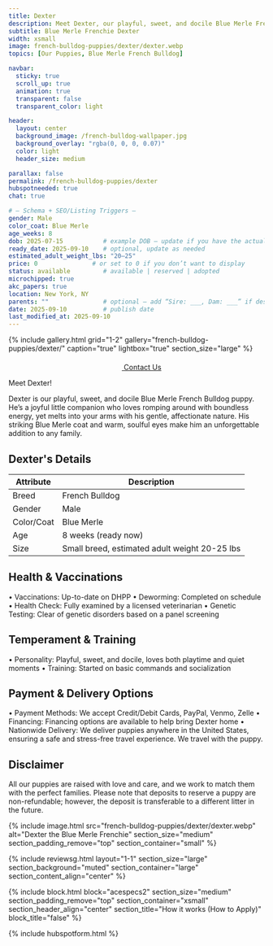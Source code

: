 ```yaml
---
title: Dexter
description: Meet Dexter, our playful, sweet, and docile Blue Merle French Bulldog puppy.
subtitle: Blue Merle Frenchie Dexter
width: xsmall
image: french-bulldog-puppies/dexter/dexter.webp
topics: [Our Puppies, Blue Merle French Bulldog]

navbar:
  sticky: true
  scroll_up: true
  animation: true
  transparent: false
  transparent_color: light

header:
  layout: center
  background_image: /french-bulldog-wallpaper.jpg
  background_overlay: "rgba(0, 0, 0, 0.07)"
  color: light
  header_size: medium

parallax: false
permalink: /french-bulldog-puppies/dexter
hubspotneeded: true
chat: true

# — Schema + SEO/Listing Triggers —
gender: Male
color_coat: Blue Merle
age_weeks: 8
dob: 2025-07-15           # example DOB — update if you have the actual
ready_date: 2025-09-10    # optional, update as needed
estimated_adult_weight_lbs: "20–25"
price: 0               # or set to 0 if you don’t want to display
status: available         # available | reserved | adopted
microchipped: true
akc_papers: true
location: New York, NY
parents: ""               # optional — add “Sire: ___, Dam: ___” if desired
date: 2025-09-10          # publish date
last_modified_at: 2025-09-10
---
```



{% include gallery.html
grid="1-2"
gallery="french-bulldog-puppies/dexter/"
caption="true"
lightbox="true"
section_size="large"
%} 

<center><a class="uk-button uk-button-danger uk-border-pill uk-button-xlarge my-border-rounded" href="tel:212-739-0182">
    <span data-uk-icon="phone" class="uk-icon">
        <svg width="20" height="20" viewBox="0 0 20 20" xmlns="http://www.w3.org/2000/svg"></svg>
    </span>
    Contact Us
</a>
</center>

Meet Dexter!

Dexter is our playful, sweet, and docile Blue Merle French Bulldog puppy. He’s a joyful little companion who loves romping around with boundless energy, yet melts into your arms with his gentle, affectionate nature. His striking Blue Merle coat and warm, soulful eyes make him an unforgettable addition to any family.

## Dexter's Details

| Attribute       | Description                |
| --------------- | -------------------------- |
| Breed           | French Bulldog             |
| Gender          | Male                       |
| Color/Coat      | Blue Merle                 |
| Age             | 8 weeks (ready now)        |
| Size            | Small breed, estimated adult weight 20-25 lbs |


## Health & Vaccinations

  • Vaccinations: Up-to-date on DHPP
  • Deworming: Completed on schedule
  • Health Check: Fully examined by a licensed veterinarian
  • Genetic Testing: Clear of genetic disorders based on a panel screening

## Temperament & Training

  • Personality: Playful, sweet, and docile, loves both playtime and quiet moments
  • Training: Started on basic commands and socialization

## Payment & Delivery Options

  • Payment Methods: We accept Credit/Debit Cards, PayPal, Venmo, Zelle
  • Financing: Financing options are available to help bring Dexter home
  • Nationwide Delivery: We deliver puppies anywhere in the United States, ensuring a safe and stress-free travel experience. We travel with the puppy.

## Disclaimer

All our puppies are raised with love and care, and we work to match them with the perfect families. Please note that deposits to reserve a puppy are non-refundable; however, the deposit is transferable to a different litter in the future.

{% include image.html
src="french-bulldog-puppies/dexter/dexter.webp"
alt="Dexter the Blue Merle Frenchie"
section_size="medium"
section_padding_remove="top"
section_container="small"
%}

{% include reviewsg.html
layout="1-1"
section_size="large"
section_background="muted"
section_container="large"
section_content_align="center"
%}

{% include block.html
block="acespecs2"
section_size="medium"
section_padding_remove="top"
section_container="xsmall"
section_header_align="center"
section_title="How it works (How to Apply)"
block_title="false"
%}

{% include hubspotform.html %}
<script type="application/ld+json">
{
  "@context": "https://schema.org",
  "@type": "Product",
  "name": "{{ page.title }} — French Bulldog Puppy",
  "description": "{{ page.description | strip_newlines | escape }}",
  "image": [
    "{{ site.url }}{{ site.baseurl }}/{{ page.image }}"
  ],
  "sku": "{{ page.permalink | split: '/' | last }}",
  "brand": {
    "@type": "Brand",
    "name": "Ethical Frenchie"
  },
  "category": "Pets",
  "color": "{{ page.color_coat | default: '' }}",
  "gender": "{{ page.gender | default: '' }}",
  "weight": {
    "@type": "QuantitativeValue",
    "unitCode": "LBR",
    "minValue": 20,
    "maxValue": 25
  },
  "additionalProperty": [
    {
      "@type": "PropertyValue",
      "name": "Vaccinations",
      "value": "Up-to-date on DHPP"
    },
    {
      "@type": "PropertyValue",
      "name": "Deworming",
      "value": "Completed on schedule"
    },
    {
      "@type": "PropertyValue",
      "name": "Veterinary Health Check",
      "value": "Fully examined by a licensed veterinarian"
    },
    {
      "@type": "PropertyValue",
      "name": "Genetic Testing",
      "value": "Clear panel screening"
    },
    {
      "@type": "PropertyValue",
      "name": "Microchip",
      "value": "{% if page.microchipped %}Yes{% else %}No{% endif %}"
    },
    {
      "@type": "PropertyValue",
      "name": "AKC Papers",
      "value": "{% if page.akc_papers %}Yes{% else %}No{% endif %}"
    }
  ],
  "offers": {
    "@type": "Offer",
    "url": "{{ site.url }}{{ page.permalink }}",
    "priceCurrency": "USD",
    "price": "{{ page.price | default: 0 }}",
    "availability": "https://schema.org/{% if page.status == 'available' %}InStock{% elsif page.status == 'reserved' %}PreOrder{% else %}SoldOut{% endif %}",
    "seller": {
      "@type": "Organization",
      "name": "Ethical Frenchie",
      "url": "{{ site.url }}",
      "telephone": "+1-212-739-0182",
      "address": {
        "@type": "PostalAddress",
        "addressLocality": "New York",
        "addressRegion": "NY",
        "addressCountry": "US"
      }
    }
  },
  "datePublished": "{{ page.date | date_to_xmlschema }}",
  "dateModified": "{% if page.last_modified_at %}{{ page.last_modified_at | date_to_xmlschema }}{% else %}{{ page.date | date_to_xmlschema }}{% endif %}"
}
</script>
